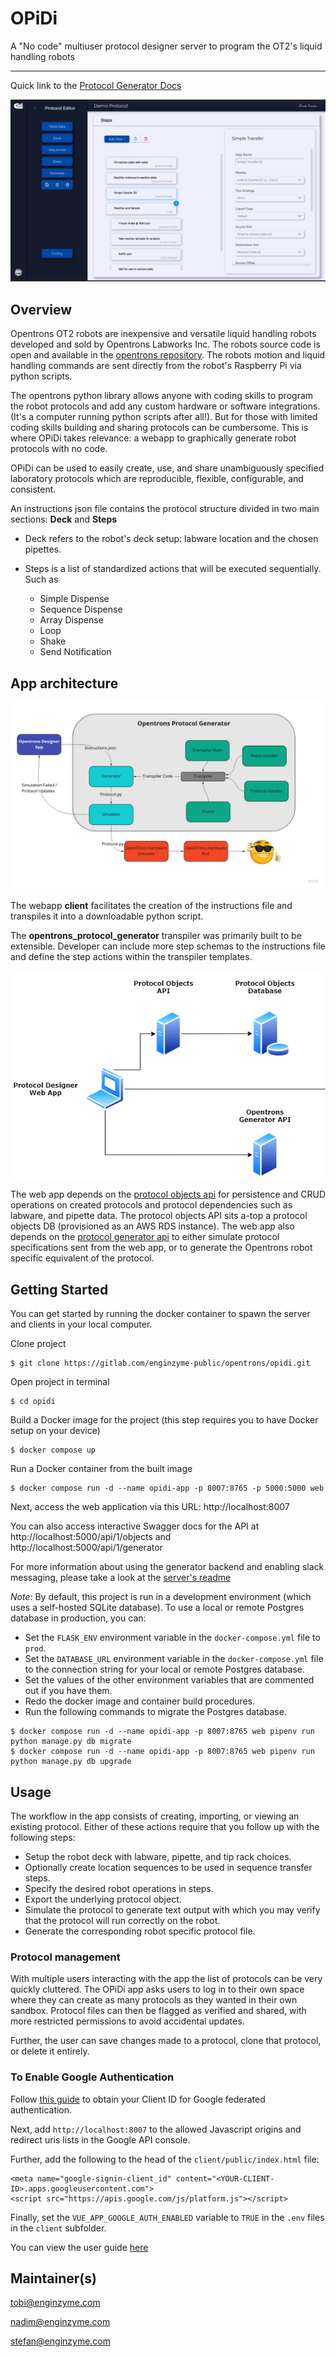 # OPiDi

A "No code" multiuser protocol designer server to program the OT2's liquid handling robots

----

Quick link to the [Protocol Generator Docs](https://enginzyme-public.gitlab.io/opidi)

![protocol_app_demo.png.png](client/public/assets/protocol_app_demo.png)

## Overview

Opentrons OT2 robots are inexpensive and versatile liquid handling robots developed and sold by Opentrons Labworks Inc. The robots source code is open and available in the [opentrons repository](https://github.com/Opentrons/opentrons).  The robots motion and liquid handling commands are sent directly from the robot's Raspberry Pi via python scripts.

The opentrons python library allows anyone with coding skills to program the robot protocols and add any custom hardware or software integrations. (It's a computer running python scripts after all!).  But for those with limited coding skills building and sharing protocols can be cumbersome. This is where OPiDi takes relevance:  a webapp to graphically generate robot protocols with no code.  

OPiDi can be used to easily create, use, and share unambiguously specified laboratory protocols which are reproducible, flexible, configurable, and consistent.

An instructions json file contains the protocol structure divided in two main sections: **Deck** and **Steps**

* Deck refers to the robot's deck setup:  labware location and the chosen pipettes.

* Steps is a list of standardized actions that will be executed sequentially. Such as
  * Simple Dispense
  * Sequence Dispense
  * Array Dispense
  * Loop
  * Shake 
  * Send Notification

## App architecture

![opg_high_level_architecture.png](server/docs/files/OPG_High_Level_Architecture.jpg)

The webapp **client** facilitates the creation of the instructions file and transpiles it into a downloadable python script. 

The **opentrons_protocol_generator** transpiler was primarily built to be extensible. Developer can include more step schemas to the instructions file and define the step actions within the transpiler templates.


![opd_architecture.png](client/public/assets/opd_architecture.png)


The web app depends on the [protocol objects api](server/protocol_objects_api) for persistence and CRUD operations on created protocols and protocol dependencies such as labware, and pipette data. The protocol objects API sits a-top a protocol objects DB (provisioned as an AWS RDS instance).
The web app also depends on the [protocol generator api](server/protocol_generator_api) to either simulate protocol specifications sent from the web app, or to generate the Opentrons robot specific equivalent of the protocol.

## Getting Started

You can get started by running the docker container to spawn the server and clients in your local computer. 


Clone project

```
$ git clone https://gitlab.com/enginzyme-public/opentrons/opidi.git
```

Open project in terminal

```
$ cd opidi
```

Build a Docker image for the project (this step requires you to have Docker setup on your device)

```
$ docker compose up
```

Run a Docker container from the built image

```
$ docker compose run -d --name opidi-app -p 8007:8765 -p 5000:5000 web
```

Next, access the web application via this URL: http://localhost:8007

You can also access interactive Swagger docs for the API at http://localhost:5000/api/1/objects and http://localhost:5000/api/1/generator

For more information about using the generator backend and enabling slack messaging, please take a look at the [server's readme](server/README.md)


*Note*: By default, this project is run in a development environment (which uses a self-hosted SQLite database). To use a local or remote Postgres database in production, you can:

* Set the `FLASK_ENV` environment variable in the `docker-compose.yml` file to `prod`.
* Set the `DATABASE_URL` environment variable in the `docker-compose.yml` file to the connection string for your local or remote Postgres database.
* Set the values of the other environment variables that are commented out if you have them.
* Redo the docker image and container build procedures.
* Run the following commands to migrate the Postgres database.

```
$ docker compose run -d --name opidi-app -p 8007:8765 web pipenv run python manage.py db migrate
$ docker compose run -d --name opidi-app -p 8007:8765 web pipenv run python manage.py db upgrade
```

## Usage

The workflow in the app consists of creating, importing, or viewing an existing protocol. Either of these actions require that you follow up with the following steps:

* Setup the robot deck with labware, pipette, and tip rack choices.
* Optionally create location sequences to be used in sequence transfer steps.
* Specify the desired robot operations in steps.
* Export the underlying protocol object.
* Simulate the protocol to generate text output with which you may verify that the protocol will run correctly on the robot.
* Generate the corresponding robot specific protocol file. 


### Protocol management

With multiple users interacting with the app the list of protocols can be very quickly cluttered. The OPiDi app asks users to log in to their own space where they can create as many protocols as they wanted in their own sandbox.  Protocol files can then be flagged as verified and shared, with more restricted permissions to avoid accidental updates.

Further, the user can save changes made to a protocol, clone that protocol, or delete it entirely.

### To Enable Google Authentication
Follow [this guide](https://developers.google.com/identity/sign-in/web/sign-in) to obtain your Client ID for Google federated authentication.

Next, add `http://localhost:8007` to the allowed Javascript origins and redirect uris lists in the Google API console.

Further, add the following to the head of the `client/public/index.html` file:
```
<meta name="google-signin-client_id" content="<YOUR-CLIENT-ID>.apps.googleusercontent.com">
<script src="https://apis.google.com/js/platform.js"></script>
```

Finally, set the `VUE_APP_GOOGLE_AUTH_ENABLED` variable to `TRUE` in the `.env` files in the `client` subfolder.

You can view the user guide [here](USER_MANUAL.md)

## Maintainer(s)
tobi@enginzyme.com

nadim@enginzyme.com

stefan@enginzyme.com
